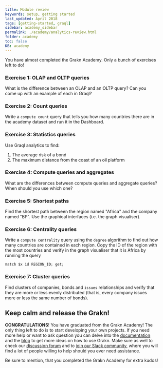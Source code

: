 ```yaml
---
title: Module review
keywords: setup, getting started
last_updated: April 2018
tags: [getting-started, graql]
sidebar: academy_sidebar
permalink: ./academy/analytics-review.html
folder: academy
toc: false
KB: academy
---
```


You have almost completed the Grakn Academy. Only a bunch of exercises left to do!

### Exercise 1: OLAP and OLTP queries

What is the difference between an OLAP and an OLTP query? Can you come up with an example of each in Graql?

### Exercise 2: Count queries

Write a `compute count` query that tells you how many countries there are in the academy dataset and run it in the Dashboard.

### Exercise 3: Statistics queries

Use Graql analytics to find:

  1. The average risk of a bond
  2. The maximum distance from the coast of an oil platform

### Exercise 4: Compute queries and aggregates

What are the differences between compute queries and aggregate queries? When should you use which one?

### Exercise 5: Shortest paths

Find the shortest path between the region named "Africa" and the company named "BP". Use the graphical interfaces (i.e. the graph visualiser).

### Exercise 6: Centrality queries

Write a `compute centrality` query using the `degree` algorithm to find out how many countries are contained in each region. Copy the ID of the region with the most countries and verify in the graph visualiser that it is Africa by running the query

```
match $x id REGION_ID; get;
```

### Exercise 7: Cluster queries

Find clusters of companies, bonds and `issues` relationships and verify that they are more or less evenly distributed (that is, every company issues more or less the same number of bonds).


## Keep calm and release the Grakn!

**CONGRATULATIONS!** You have graduated from the Grakn Academy! The only thing left to do is to start developing your own projects. If you need more help or want to ask question you can delve into the [documentation](../index.html) and the [blog](https://blog.grakn.ai) to get more ideas on how to use Grakn. Make sure as well to check our [discussion forum](https://discuss.grakn.ai) and to [join our Slack community](https://grakn.ai/slack.html), where you will find a lot of people willing to help should you ever need assistance.

Be sure to mention, that you completed the Grakn Academy for extra kudos!
